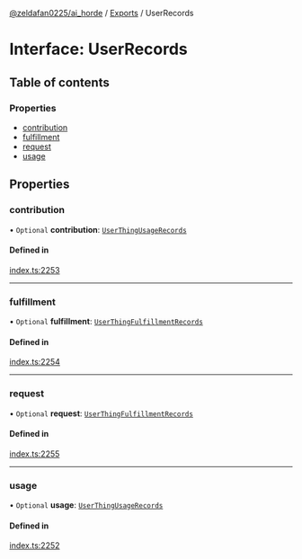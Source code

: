 [@zeldafan0225/ai_horde](../README.md) / [Exports](../modules.md) / UserRecords

# Interface: UserRecords

## Table of contents

### Properties

- [contribution](UserRecords.md#contribution)
- [fulfillment](UserRecords.md#fulfillment)
- [request](UserRecords.md#request)
- [usage](UserRecords.md#usage)

## Properties

### contribution

• `Optional` **contribution**: [`UserThingUsageRecords`](UserThingUsageRecords.md)

#### Defined in

[index.ts:2253](https://github.com/ZeldaFan0225/ai_horde/blob/bd3c116/index.ts#L2253)

___

### fulfillment

• `Optional` **fulfillment**: [`UserThingFulfillmentRecords`](UserThingFulfillmentRecords.md)

#### Defined in

[index.ts:2254](https://github.com/ZeldaFan0225/ai_horde/blob/bd3c116/index.ts#L2254)

___

### request

• `Optional` **request**: [`UserThingFulfillmentRecords`](UserThingFulfillmentRecords.md)

#### Defined in

[index.ts:2255](https://github.com/ZeldaFan0225/ai_horde/blob/bd3c116/index.ts#L2255)

___

### usage

• `Optional` **usage**: [`UserThingUsageRecords`](UserThingUsageRecords.md)

#### Defined in

[index.ts:2252](https://github.com/ZeldaFan0225/ai_horde/blob/bd3c116/index.ts#L2252)
